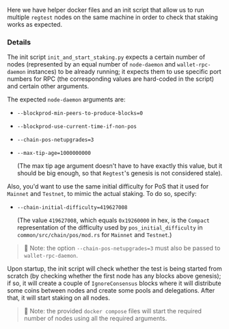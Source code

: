 Here we have helper docker files and an init script that allow us to run multiple `regtest` nodes
on the same machine in order to check that staking works as expected.

### Details

The init script `init_and_start_staking.py` expects a certain number of nodes (represented by
an equal number of `node-daemon` and `wallet-rpc-daemon` instances) to be already running;
it expects them to use specific port numbers for RPC (the corresponding values are hard-coded in
the script) and certain other arguments.

The expected `node-daemon` arguments are:
- `--blockprod-min-peers-to-produce-blocks=0`
- `--blockprod-use-current-time-if-non-pos`
- `--chain-pos-netupgrades=3`
- `--max-tip-age=1000000000`

  (The max tip age argument doesn't have to have exactly this value, but it should be big enough,
  so that `Regtest`'s genesis is not considered stale).

Also, you'd want to use the same initial difficulty for PoS that it used for `Mainnet` and `Testnet`,
to mimic the actual staking. To do so, specify:
- `--chain-initial-difficulty=419627008`

  (The value `419627008`, which equals `0x19260000` in hex, is the `Compact` representation of
  the difficulty used by `pos_initial_difficulty` in `common/src/chain/pos/mod.rs` for `Mainnet`
  and `Testnet`.)

> 📌 Note: the option `--chain-pos-netupgrades=3` must also be passed to `wallet-rpc-daemon`.

Upon startup, the init script will check whether the test is being started from scratch (by checking
whether the first node has any blocks above genesis); if so, it will create a couple of `IgnoreConsensus`
blocks where it will distribute some coins between nodes and create some pools and delegations.
After that, it will start staking on all nodes.

> 📌 Note: the provided `docker compose` files will start the required number of nodes using all the required arguments.
